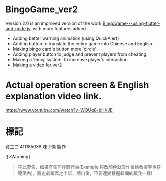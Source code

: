 # BingoGame_ver2

Version 2.0 is an improved version of the work [BingoGame---using-flutter-and-node.js](https://github.com/bsbacon0966/BingoGame---using-flutter-and-node.js), with more features added.
- Adding better warning animation (using QuickAlert)
- Adding button to translate the entire game into Chinese and English.
- Making bingo card's button more 'circle'
- Adding player button to judge and prevent players from cheating.
- Making a 'emoji system' to increase player's interaction
- Making a video for ver2

# Actual operation screen & English explanation video link.
https://www.youtube.com/watch?v=WQUq8-bHKJE
# 標記
資工二 411185038 陳子傑 製作

![>Warning]
>在此警告，如果有任何抄襲行為(Example:只改顏色就交作業給教授等也在範圍內)，將走最嚴厲之申訴，請自重，不要連變數邏輯爛的跟我一樣!
